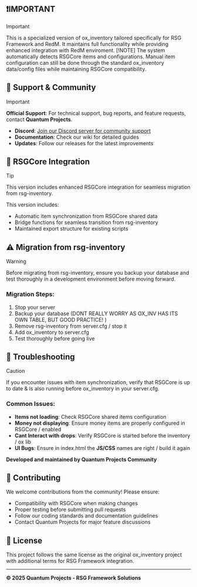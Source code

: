 ## ❗IMPORTANT
> [!IMPORTANT]
> This is a specialized version of ox_inventory tailored specifically for RSG Framework and RedM. It maintains full functionality while providing enhanced integration with RedM enviroment.
> [!NOTE]
> The system automatically detects RSGCore items and configurations. Manual item configuration can still be done through the standard ox_inventory data/config files while maintaining RSGCore compatibility.

## 💬 Support & Community
> [!IMPORTANT]
> **Official Support**: For technical support, bug reports, and feature requests, contact **Quantum Projects**.

- **Discord**: [Join our Discord server for community support](https://discord.gg/kJ8ZrGM8TS)
- **Documentation**: Check our wiki for detailed guides 
- **Updates**: Follow our releases for the latest improvements

## 🔗 RSGCore Integration
> [!TIP]
> This version includes enhanced RSGCore integration for seamless migration from rsg-inventory.

This version includes:
- Automatic item synchronization from RSGCore shared data
- Bridge functions for seamless transition from rsg-inventory
- Maintained export structure for existing scripts

## ⚠️ Migration from rsg-inventory
> [!WARNING]
> Before migrating from rsg-inventory, ensure you backup your database and test thoroughly in a development environment before moving forward.

### Migration Steps:
1. Stop your server
2. Backup your database (DONT REALLY WORRY AS OX_INV HAS ITS OWN TABLE, BUT GOOD PRACTICE! )
3. Remove rsg-inventory from server.cfg / stop it
4. Add ox_inventory to server.cfg
5. Test thoroughly before going live

## 🐛 Troubleshooting
> [!CAUTION]
> If you encounter issues with item synchronization, verify that RSGCore is up to date & is also running before ox_inventory in your server.cfg.

### Common Issues:
- **Items not loading**: Check RSGCore shared items configuration
- **Money not displaying**: Ensure money items are properly configured in RSGCore / enabled
- **Cant Interact with drops**: Verify RSGCore is started before the inventory / ox lib
- **UI Bugs**: Ensure in index.html the **JS/CSS** names are right / build it again

**Developed and maintained by Quantum Projects Community**

## 🤝 Contributing
We welcome contributions from the community! Please ensure:
- Compatibility with RSGCore when making changes
- Proper testing before submitting pull requests
- Follow our coding standards and documentation guidelines
- Contact Quantum Projects for major feature discussions

## 📄 License
This project follows the same license as the original ox_inventory project with additional terms for RSG Framework integration.

---
**© 2025 Quantum Projects - RSG Framework Solutions**

